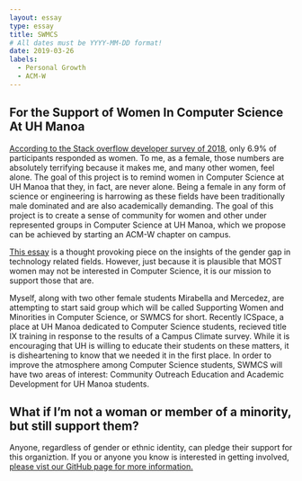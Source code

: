 ```yaml
---
layout: essay
type: essay
title: SWMCS
# All dates must be YYYY-MM-DD format!
date: 2019-03-26
labels:
  - Personal Growth
  - ACM-W
---
```

## For the Support of Women In Computer Science At UH Manoa
[According to the Stack overflow developer survey of 2018](https://insights.stackoverflow.com/survey/2018/#demographics), only 6.9% of participants responded as women. To me, as a female, those numbers are absolutely terrifying because it makes me, and many other women, feel alone. The goal of this project is to remind women in Computer Science at UH Manoa that they, in fact, are never alone. Being a female in any form of science or engineering is harrowing as these fields have been traditionally male dominated and are also academically demanding. The goal of this project is to create a sense of community for women and other under represented groups in Computer Science at UH Manoa, which we propose can be achieved by starting an ACM-W chapter on campus. 

[This essay](https://www.insidehighered.com/news/2018/06/25/lecturers-explanation-gender-gap-computer-science-it-reflect-womens-choices) is a thought provoking piece on the insights of the gender gap in technology related fields. However, just because it is plausible that MOST women may not be interested in Computer Science, it is our mission to support those that are. 

Myself, along with two other female students Mirabella and Mercedez, are attempting to start said group which will be called Supporting Women and Minorities in Computer Science, or SWMCS for short. Recently ICSpace, a place at UH Manoa dedicated to Computer Science students, recieved title IX training in response to the results of a Campus Climate survey. While it is encouraging that UH is willing to educate their students on these matters, it is disheartening to know that we needed it in the first place. In order to improve the atmosphere among Computer Science students, SWMCS will have two areas of interest: Community Outreach Education and Academic Development for UH Manoa students. 


## What if I’m not a woman or member of a minority, but still support them?

Anyone, regardless of gender or ethnic identity, can pledge their support for this organiztion. If you or anyone you know is interested in getting involved, [please vist our GitHub page for more information.](https://swmcs.github.io/)


